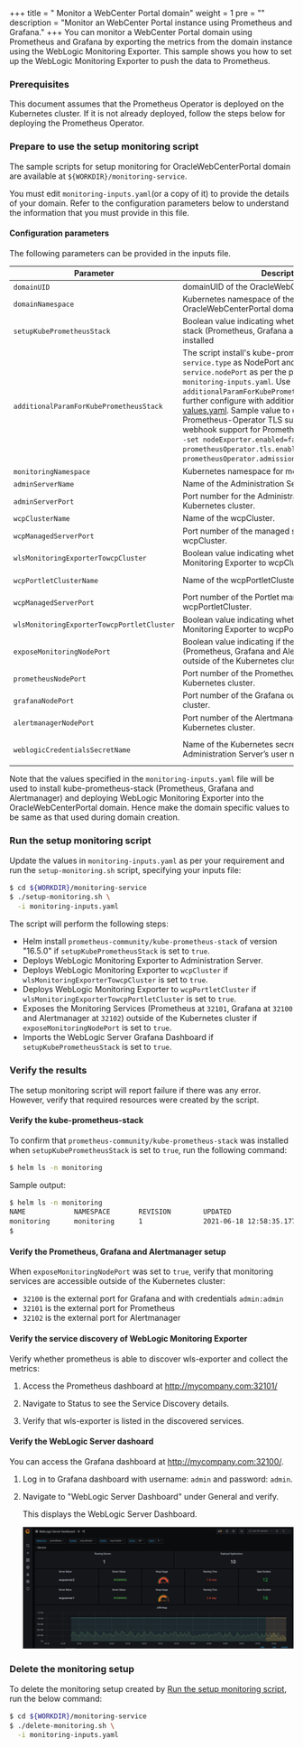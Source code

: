 +++
title = " Monitor a WebCenter Portal domain"
weight = 1
pre = "<b></b>"
description = "Monitor an WebCenter Portal instance using Prometheus and Grafana."
+++
You can monitor a WebCenter Portal domain using Prometheus and Grafana by exporting the metrics from the domain instance using the WebLogic Monitoring Exporter. This sample shows you how to set up the WebLogic Monitoring Exporter to push the data to Prometheus.

### Prerequisites

This document assumes that the Prometheus Operator is deployed on the Kubernetes cluster. If it is not already deployed, follow the steps below for deploying the Prometheus Operator.
### Prepare to use the setup monitoring script

The sample scripts for setup monitoring for OracleWebCenterPortal domain are available at `${WORKDIR}/monitoring-service`.

You must edit `monitoring-inputs.yaml`(or a copy of it) to provide the details of your domain. Refer to the configuration parameters below to understand the information that you must provide in this file.

#### Configuration parameters

The following parameters can be provided in the inputs file.

| Parameter | Description | Default |
| --- | --- | --- |
| `domainUID` | domainUID of the OracleWebCenterPortal domain. | `wcp-domain` |
| `domainNamespace` | Kubernetes namespace of the OracleWebCenterPortal domain. | `wcpns` |
| `setupKubePrometheusStack` | Boolean value indicating whether kube-prometheus-stack (Prometheus, Grafana and Alertmanager) to be installed | `true` |
| `additionalParamForKubePrometheusStack` | The script install's kube-prometheus-stack with `service.type` as NodePort and values for `service.nodePort` as per the parameters defined in `monitoring-inputs.yaml`. Use `additionalParamForKubePrometheusStack` parameter to further configure with additional parameters as per [values.yaml](https://github.com/prometheus-community/helm-charts/blob/main/charts/kube-prometheus-stack/values.yaml). Sample value to disable NodeExporter, Prometheus-Operator TLS support and Admission webhook support for PrometheusRules resources is `--set nodeExporter.enabled=false --set prometheusOperator.tls.enabled=false --set prometheusOperator.admissionWebhooks.enabled=false`|  |
| `monitoringNamespace` | Kubernetes namespace for monitoring setup. | `monitoring` |
| `adminServerName` | Name of the Administration Server. | `AdminServer` |
| `adminServerPort` | Port number for the Administration Server inside the Kubernetes cluster. | `7001` |
| `wcpClusterName` | Name of the wcpCluster. | `wcp_cluster` |
| `wcpManagedServerPort` | Port number of the managed servers in the wcpCluster. | `8888` |
| `wlsMonitoringExporterTowcpCluster` | Boolean value indicating whether to deploy WebLogic Monitoring Exporter to wcpCluster. | `false` |
| `wcpPortletClusterName` | Name of the wcpPortletCluster. | `wcportlet-cluster` |
| `wcpManagedServerPort` | Port number of the Portlet managed servers in the wcpPortletCluster. | `8889` |
| `wlsMonitoringExporterTowcpPortletCluster` | Boolean value indicating whether to deploy WebLogic Monitoring Exporter to wcpPortletCluster. | `false` |
| `exposeMonitoringNodePort` | Boolean value indicating if the Monitoring Services (Prometheus, Grafana and Alertmanager) is exposed outside of the Kubernetes cluster. | `false` |
| `prometheusNodePort` | Port number of the Prometheus outside the Kubernetes cluster. | `32101` |
| `grafanaNodePort` | Port number of the Grafana outside the Kubernetes cluster. | `32100` |
| `alertmanagerNodePort` | Port number of the Alertmanager outside the Kubernetes cluster. | `32102` |
| `weblogicCredentialsSecretName` | Name of the Kubernetes secret which has Administration Server’s user name and password. | `wcp-domain-domain-credentials` |

Note that the values specified in the `monitoring-inputs.yaml` file will be used to install kube-prometheus-stack (Prometheus, Grafana and Alertmanager) and deploying WebLogic Monitoring Exporter into the OracleWebCenterPortal domain. Hence make the domain specific values to be same as that used during domain creation.

### Run the setup monitoring script

Update the values in `monitoring-inputs.yaml` as per your requirement and run the `setup-monitoring.sh` script, specifying your inputs file:

```bash
$ cd ${WORKDIR}/monitoring-service
$ ./setup-monitoring.sh \
  -i monitoring-inputs.yaml
```
The script will perform the following steps:

- Helm install `prometheus-community/kube-prometheus-stack` of version "16.5.0" if `setupKubePrometheusStack` is set to `true`.
- Deploys WebLogic Monitoring Exporter to Administration Server.
- Deploys WebLogic Monitoring Exporter to `wcpCluster` if `wlsMonitoringExporterTowcpCluster` is set to `true`. 
- Deploys WebLogic Monitoring Exporter to `wcpPortletCluster` if `wlsMonitoringExporterTowcpPortletCluster` is set to `true`. 
- Exposes the Monitoring Services (Prometheus at `32101`, Grafana at `32100` and Alertmanager at `32102`) outside of the Kubernetes cluster if `exposeMonitoringNodePort` is set to `true`.
- Imports the WebLogic Server Grafana Dashboard if `setupKubePrometheusStack` is set to `true`.

### Verify the results
The setup monitoring script will report failure if there was any error. However, verify that required resources were created by the script.

#### Verify the kube-prometheus-stack

To confirm that `prometheus-community/kube-prometheus-stack` was installed when `setupKubePrometheusStack` is set to `true`, run the following command:

```bash
$ helm ls -n monitoring
```

Sample output:
```bash
$ helm ls -n monitoring
NAME            NAMESPACE       REVISION        UPDATED                                 STATUS          CHART                           APP VERSION
monitoring      monitoring      1               2021-06-18 12:58:35.177221969 +0000 UTC deployed        kube-prometheus-stack-16.5.0    0.48.0
$
```

#### Verify the Prometheus, Grafana and Alertmanager setup

When `exposeMonitoringNodePort` was set to `true`, verify that monitoring services are accessible outside of the Kubernetes cluster:
 
- `32100` is the external port for Grafana and with credentials `admin:admin`
- `32101` is the external port for Prometheus
- `32102` is the external port for Alertmanager

#### Verify the service discovery of WebLogic Monitoring Exporter

Verify whether prometheus is able to discover wls-exporter and collect the metrics:

1. Access the Prometheus dashboard at http://mycompany.com:32101/

1. Navigate to Status to see the Service Discovery details.

1. Verify that wls-exporter is listed in the discovered services.

#### Verify the WebLogic Server dashoard

You can access the Grafana dashboard at http://mycompany.com:32100/.

1. Log in to Grafana dashboard with username: `admin` and password: `admin`.

1. Navigate to "WebLogic Server Dashboard" under General and verify.

	This displays the WebLogic Server Dashboard.

	![Wme-GP-WLS-Dashboard](images/wcp-graphana-dashboard.png)

### Delete the monitoring setup

To delete the monitoring setup created by [Run the setup monitoring script](#run-the-setup-monitoring-script), run the below command:

```bash
$ cd ${WORKDIR}/monitoring-service
$ ./delete-monitoring.sh \
  -i monitoring-inputs.yaml
```

